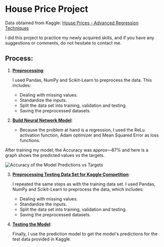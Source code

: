 # House Price Project

Data obtained from Kaggle: [House Prices - Advanced Regression Techniques](https://www.kaggle.com/competitions/house-prices-advanced-regression-techniques/data)

I did this project to practice my newly acquired skills, and if you have any suggestions or comments, do not hesitate to contact me.

## Process:

1. [**Preprocessing**](https://github.com/Sandritahm/DSProjects/blob/b6acc1fcce023310ced95873daa2931ca9e675ee/HousePriceProject/House_price_Preprocessing1.ipynb):

    I used Pandas, NumPy and Scikit-Learn to preprocess the data. This includes:
    - Dealing with missing values.
    - Standardize the inputs.
    - Split the data set into training, validation and testing.
    - Saving the preprocessed datasets.

2. [**Build Neural Network Model**](https://github.com/Sandritahm/DSProjects/blob/399130a81ef808850c1ca2a553ff767b7208ed47/HousePriceProject/NN%20model.py):

    - Because the problem at hand is a regression, I used the ReLu activation function, Adam optimizer and Mean Squared Error as loss functions.

After training my model, the Accuracy was approx—87% and here is a graph shows the predicted values vs the targets.

![Accuracy of the Model Predictions vs Targets](https://user-images.githubusercontent.com/92321983/186260195-f4acd91c-70a7-436f-b3e4-de5c140b6b30.png)


3. [**Preprocessing Testing Data Set for Kaggle Competition**](https://github.com/Sandritahm/DSProjects/blob/bb6753e5aa365caf03e70565e1753f39bc8499bd/HousePriceProject/House_price_preprocessing-Predictions.py):

    I repeated the same steps as with the training data set. I used Pandas, NumPy and Scikit-Learn to preprocess the data, which includes:
    - Dealing with missing values.
    - Standardize the inputs.
    - Split the data set into training, validation and testing.
    - Saving the preprocessed datasets.

4. [**Testing the Model**](https://github.com/Sandritahm/DSProjects/blob/399130a81ef808850c1ca2a553ff767b7208ed47/HousePriceProject/NN%20model.py):

    Finally, I use the prediction model to get the model's predictions for the test data provided in Kaggle.
